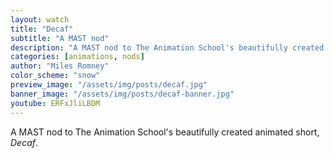 ```yaml
---
layout: watch
title: "Decaf"
subtitle: "A MAST nod"
description: "A MAST nod to The Animation School's beautifully created animated short, Decaf."
categories: [animations, nods]
author: "Miles Romney"
color_scheme: "snow"
preview_image: "/assets/img/posts/decaf.jpg"
banner_image: "/assets/img/posts/decaf-banner.jpg"
youtube: ERFxJliLBDM
---
```


A MAST nod to The Animation School's beautifully created animated short, _Decaf_.
